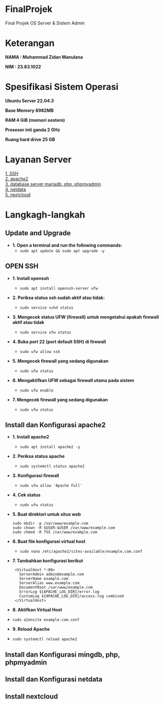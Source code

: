# FinalProjek
Final Projek OS Server &amp; Sistem Admin 

# Keterangan
<b>NAMA    : Muhammad Zidan Manulana</b>

<b>NIM     : 23.83.1022</b>

# Spesifikasi Sistem Operasi
<b>Ubuntu Server 22.04.3</b>

<b>Base Memory 8982MB</b>

<b>RAM 4 GiB (memori sestem)</b>

<b>Prosesor inti ganda 2 GHz</b>

<b>Ruang hard drive 25 GB</b>

<!---------------------------------------------------------------------- SECTION BREAK ---------------------------------------------------------------------->

# Layanan Server
<a href="#ssh">1. SSH</a> <br>
<a href="#apache">2. apache2</a> <br>
<a href="#data">3. database server mariadb, php, phpmyadmin</a> <br>
<a href="#monitoring">4. netdata</a> <br>
<a href="#nextcloud">5. nextcloud</a> <br>


<!---------------------------------------------------------------------- SECTION BREAK ---------------------------------------------------------------------->

# Langkagh-langkah

<h2> Update and Upgrade</h2>

- <b>1. Open a terminal and run the following commands:</b>
  - `sudo apt update && sudo apt upgrade -y`

<h2 id="ssh"> OPEN SSH</h2>

- <b>1. Install openssh</b>
  - `sudo apt install openssh-server ufw`
 
- <b>2. Periksa status ssh sudah aktif atau tidak:</b>
  - `sudo service sshd status`
 
- <b>3. Mengecek status UFW (firewall) untuk mengetahui apakah firewall aktif atau tidak</b>
  - `sudo service ufw status`
 
- <b>4. Buka port 22 (port default SSH) di firewall</b>
  - `sudo ufw allow ssh`
 
- <b>5. Mengecek firewall yang sedang digunakan</b>
  - `sudo ufw status`
 
- <b>6. Mengaktifkan UFW sebagai firewall utama pada sistem</b>
  - `sudo ufw enable`
 
- <b>7. Mengecek firewall yang sedang digunakan</b>
  - `sudo ufw status`
 
<!---------------------------------------------------------------------- SECTION BREAK ---------------------------------------------------------------------->

<h2 id="apache"> Install dan Konfigurasi apache2</h2>

- <b>1. Install apache2</b>
  - `sudo apt install apache2 -y`
 
- <b>2. Periksa status apache</b>
  - `sudo systemctl status apache2`
 
- <b>3. Konfigurasi firewall</b>
  - `sudo ufw allow 'Apache Full'`
 
- <b>4. Cek status</b>
  - `sudo ufw status`
 
- <b>5. Buat direktori untuk situs web</b>
   ```
   sudo mkdir -p /var/www/example.com
   sudo chown -R $USER:$USER /var/www/example.com
   sudo chmod -R 755 /var/www/example.com
   ```
 
- <b>6. Buat file konfigurasi virtual host</b>
  - `sudo nano /etc/apache2/sites-available/example.com.conf`
 
- <b>7. Tambahkan konfigurasi berikut</b>
   ```
    <VirtualHost *:80>
      ServerAdmin admin@example.com
      ServerName example.com
      ServerAlias www.example.com
      DocumentRoot /var/www/example.com
      ErrorLog ${APACHE_LOG_DIR}/error.log
      CustomLog ${APACHE_LOG_DIR}/access.log combined
    </VirtualHost>
   ```

-  <b>8. Aktifkan Virtual Host</b>
  - `sudo a2ensite example.com.conf`
  
-  <b>9. Reload Apache</b>
  - `sudo systemctl reload apache2`

<h2 id="data"> Install dan Konfigurasi mingdb, php, phpmyadmin</h2>
<h2 id="monitoring"> Install dan Konfigurasi netdata</h2>
<h2 id="nextcloud"> Install nextcloud</h2>
